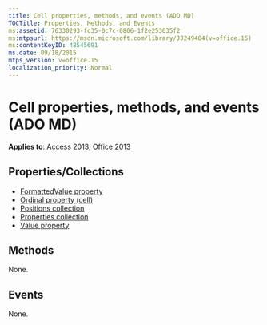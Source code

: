 ```yaml
---
title: Cell properties, methods, and events (ADO MD)
TOCTitle: Properties, Methods, and Events
ms:assetid: 76330293-fc35-0c7c-0806-1f2e253635f2
ms:mtpsurl: https://msdn.microsoft.com/library/JJ249484(v=office.15)
ms:contentKeyID: 48545691
ms.date: 09/18/2015
mtps_version: v=office.15
localization_priority: Normal
---
```


# Cell properties, methods, and events (ADO MD)

**Applies to**: Access 2013, Office 2013

## Properties/Collections

- [FormattedValue property](formattedvalue-property-ado-md.md)
- [Ordinal property (cell)](ordinal-property-ado-md-cell.md)
- [Positions collection](positions-collection-ado-md.md)
- [Properties collection](properties-collection-ado.md)
- [Value property](value-property-ado-md.md)

## Methods

None.

## Events

None.

